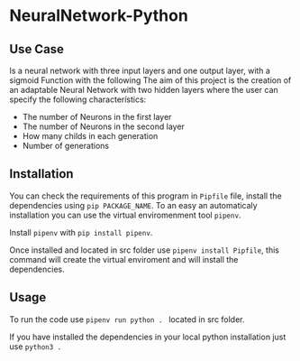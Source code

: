 # NeuralNetwork-Python

## Use Case 
Is a neural network with three input layers and one output layer, with a sigmoid Function with the following 
The aim of this project is the creation of an adaptable Neural Network with two hidden layers where the user can specify the following characterístics:
* The number of Neurons in the first layer
* The number of Neurons in the second layer
* How many childs in each generation
* Number of generations 



## Installation 

You can check the requirements of this program in `Pipfile` file, install the dependencies using `pip PACKAGE_NAME`. To an easy an automaticaly installation you can use the virtual enviromenment tool `pipenv`.

Install `pipenv` with `pip install pipenv`.

Once installed and located in src folder use `pipenv install Pipfile`, this command will create the virtual enviroment and will install the dependencies.

## Usage 

To run the code use `pipenv run python . ` located in src folder. 

If you have installed the dependencies in your local python installation just use `python3 . ` 
